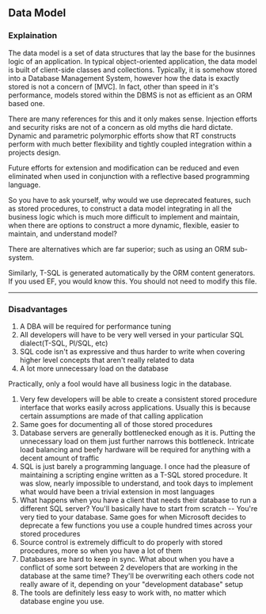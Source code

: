 ﻿## Data Model

### Explaination

  The data model is a set of data structures that lay the base for the businnes logic of an application. In typical object-oriented application, the data model is built of client-side classes and collections. Typically, it is somehow stored into a Database Management System, however how the data is exactly stored is not a concern of [MVC].  In fact, other than speed in it's performance, models stored within the DBMS is not as efficient as an ORM based one.
  
  There are many references for this and it only makes sense.   Injection efforts and security risks are not of a concern as old myths die hard dictate.   Dynamic and parametric polymorphic efforts show that RT constructs perform with much better flexibility and tightly coupled integration within a projects design.
  
  Future efforts for extension and modification can be reduced and even eliminated when used in conjunction with a reflective based programming language.

  So you have to ask yourself, why would we use deprecated features, such as stored procedures, to construct a data model integrating in all the business logic which is much more difficult to implement and maintain, when there are options to construct a more dynamic, flexible, easier to maintain, and understand model?

  There are alternatives which are far superior; such as using an ORM sub-system.
  
  Similarly, T-SQL is generated automatically by the ORM content generators.  If you used EF, you would know this.  You should not need to modify this file.

---

### Disadvantages

  1. A DBA will be required for performance tuning
  2. All developers will have to be very well versed in your particular SQL dialect(T-SQL, Pl/SQL, etc)
  3. SQL code isn't as expressive and thus harder to write when covering higher level concepts that aren't really related to data
  4. A lot more unnecessary load on the database

  Practically, only a fool would have all business logic in the database.

  1. Very few developers will be able to create a consistent stored procedure interface that works easily across applications. Usually this is because certain assumptions are made of that calling application
  2. Same goes for documenting all of those stored procedures
  3. Database servers are generally bottlenecked enough as it is. Putting the unnecessary load on them just further narrows this bottleneck. Intricate load balancing and beefy hardware will be required for anything with a decent amount of traffic
  4. SQL is just barely a programming language. I once had the pleasure of maintaining a scripting engine written as a T-SQL stored procedure. It was slow, nearly impossible to understand, and took days to implement what would have been a trivial extension in most languages
  5. What happens when you have a client that needs their database to run a different SQL server? You'll basically have to start from scratch -- You're very tied to your database. Same goes for when Microsoft decides to deprecate a few functions you use a couple hundred times across your stored procedures
  6. Source control is extremely difficult to do properly with stored procedures, more so when you have a lot of them
  7. Databases are hard to keep in sync. What about when you have a conflict of some sort between 2 developers that are working in the database at the same time? They'll be overwriting each others code not really aware of it, depending on your "development database" setup
  8. The tools are definitely less easy to work with, no matter which database engine you use.